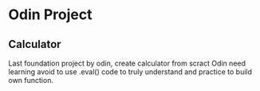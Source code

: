 # Odin Project
## Calculator
Last foundation project by odin, create calculator from scract Odin need learning avoid to use .eval() code to truly understand and practice to build own function.